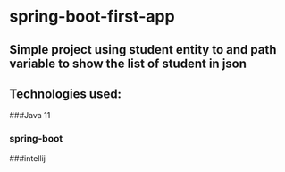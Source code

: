 # spring-boot-first-app
## Simple project using student entity to and path variable to show the list of student in json 

## Technologies used:
###Java 11
### spring-boot
###intellij
